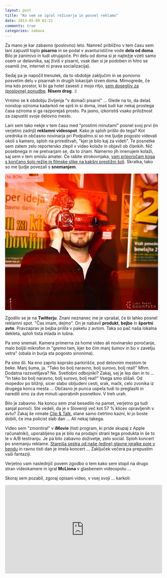 ```yaml
---
layout: post
title: "Ko sem se igral režiserja in posnel reklamo"
date: 2013-05-09 02:21
comments: true
categories: zabava
---
```

Za mano je kar zabavno (poslovno) leto. Namreč približno v tem času sem lani zapustil toplo **pisarno** in se podal v avanturistične vode **dela od doma**. Bilo je zanimivo in tudi utrujajoče. Pri delu od doma si je najtežje vzeti samo osem ur delavnika, saj živiš v pisarni, vsak dan si je podoben in hitro se osamiš (ne, internet ni prava socializacija).

Sedaj pa je napočil trenutek, da to obdobje zaključim in se ponovno posvetim delu v pisarnah in drugih lokacijah izven doma. Mimogrede, če ima kdo prostor, ki bi ga hotel zasesti z mojo ritjo, [sem dosegljiv za (poslovne) ponudbe](http://www.linkedin.com/in/mclion). **Nisem drag**. :)

Vrnimo se k obdobju življenja "v domači pisarni" … Glede na to, da delaš nonstop oziroma kadarkoli ne spiš in si doma, imaš tudi kar nekaj prostega časa oziroma si ga razporejaš prosto. Pa jasno, izkoristiš vsako priložnost za zapustiti svoje delovno mesto.

Lani sem tako nekje v tem času med "prostimi minutami" posnel svoj prvi (in verjetno zadnji) **reklamni videospot**. Kako je sploh prišlo do tega? Kot urednika in občasno novinarja pri Podpalmo.si so me ljudje pogosto videvali okoli s kamero, sploh na prireditvah, "kjer je bilo kaj za videti". Te posnetke sem zatem  zelo reportersko zlepil v video kolaže in objavil ob člankih. Nič posebnega in ne pretvarjam se, da to znam. Namerno jih imenujem kolaži, saj sem v tem smislu amater. Če rabite strokovnjaka, [vam priporočam koga s končano šolo režije in filmske slike na kakšni prestižni šoli](http://www.facebook.com/dv.image). Skratka, tako so me ljudje povezali s **snemanjem**.

![image](/images/2013/mclion_camera.jpg)

Zgodilo se je na **Twitterju**. Znani neznanec me je vprašal, če bi lahko posnel reklamni spot. "Čas imam, dejmo". On je nabavil **produkt**, **bejbo** in **športni avto**. Pravzaprav je bejba prišla v paketu z avtom. Taka so pač naša lokalna dekleta, sploh tista mlada in lušna. 

Pa smo snemali. Kamera primerna za home video ali novinarsko poročanje, malo boljši mikrofon in "gremo tam, kjer bo čim manj šumov in bo v zavetju vetra" (obala in burja sta pogosto sinonima). 

Pa smo šli. Na eno zaprto koprsko parkirišče, pod delovnim mestom te beke. Manj šuma, ja. "Tako bo bolj naravno, bolj surovo, bolj real!" Mhm. Dodatna razsvetljava? Ne. Svetlobni odbojniki? Zakaj, sej je lep dan in to … "In tako bo bolj naravno, bolj surovo, bolj real!" Vsega smo slišali. Od mopedov po bližnji, sicer slabo obljudeni cesti, srak, mačk, celo zvonika iz drugega konca mesta … Občasno je punca uspela tudi to preglasiti in naredili smo za dve minuti uporabnih posnetkov. V treh urah.

Bilo je zabavno. Na koncu sem znal besedilo na pamet, verjetno ga tudi sanjal ponoči. Ste vedeli, da je v Sloveniji več kot 57 % klicev opravljenih v avtu? Zakaj še nimate [Clip & Talk](http://www.clipntalk.si/), stane samo četrtino kazni, ki jo boste dobili, če ima policist slab dan … Ali nekaj takega. 

Video sem "zmontiral" v **iMovie** (tisti program, ki pride skupaj z Apple računalniki), uporabljeno pa je bilo na prodajni strani tega produkta in še to le v A/B testiranju. Je pa bilo zabavno doživetje, zelo social. Sploh koncert po snemanju reklame. [Starejša sestra od naše (edine) glavne igralke poje v bendu](http://www.facebook.com/stinomusicgroup) in ravno tisti dan je imela koncert … Zaključek večera pa prepustim vaši fantaziji.

Verjetno vam naslednjič povem zgodbo o tem kako sem stopil na drugo stran videokamere in igral **McLiona** v glasbenem videospotu ...

Skoraj sem pozabil, zgoraj opisani video, v vsej svoji … karkoli:

<iframe width="517" height="291" src="http://www.youtube.com/embed/nAj30cHdCW8?rel=0" frameborder="0" allowfullscreen></iframe>